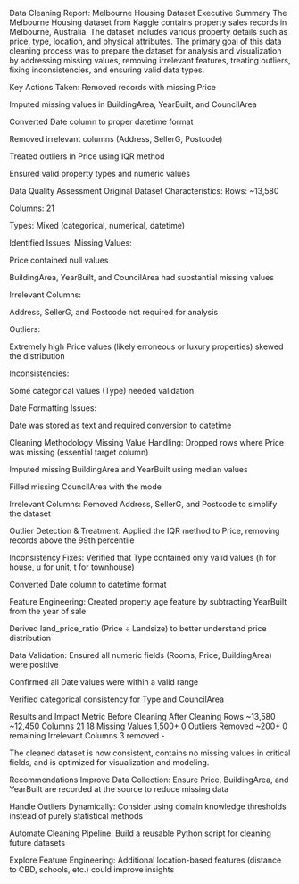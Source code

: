 Data Cleaning Report: Melbourne Housing Dataset
Executive Summary
The Melbourne Housing dataset from Kaggle contains property sales records in Melbourne, Australia. The dataset includes various property details such as price, type, location, and physical attributes. The primary goal of this data cleaning process was to prepare the dataset for analysis and visualization by addressing missing values, removing irrelevant features, treating outliers, fixing inconsistencies, and ensuring valid data types.

Key Actions Taken:
Removed records with missing Price

Imputed missing values in BuildingArea, YearBuilt, and CouncilArea

Converted Date column to proper datetime format

Removed irrelevant columns (Address, SellerG, Postcode)

Treated outliers in Price using IQR method

Ensured valid property types and numeric values

Data Quality Assessment
Original Dataset Characteristics:
Rows: ~13,580

Columns: 21

Types: Mixed (categorical, numerical, datetime)

Identified Issues:
Missing Values:

Price contained null values

BuildingArea, YearBuilt, and CouncilArea had substantial missing values

Irrelevant Columns:

Address, SellerG, and Postcode not required for analysis

Outliers:

Extremely high Price values (likely erroneous or luxury properties) skewed the distribution

Inconsistencies:

Some categorical values (Type) needed validation

Date Formatting Issues:

Date was stored as text and required conversion to datetime

Cleaning Methodology
Missing Value Handling:
Dropped rows where Price was missing (essential target column)

Imputed missing BuildingArea and YearBuilt using median values

Filled missing CouncilArea with the mode

Irrelevant Columns:
Removed Address, SellerG, and Postcode to simplify the dataset

Outlier Detection & Treatment:
Applied the IQR method to Price, removing records above the 99th percentile

Inconsistency Fixes:
Verified that Type contained only valid values (h for house, u for unit, t for townhouse)

Converted Date column to datetime format

Feature Engineering:
Created property_age feature by subtracting YearBuilt from the year of sale

Derived land_price_ratio (Price ÷ Landsize) to better understand price distribution

Data Validation:
Ensured all numeric fields (Rooms, Price, BuildingArea) were positive

Confirmed all Date values were within a valid range

Verified categorical consistency for Type and CouncilArea

Results and Impact
Metric	Before Cleaning	After Cleaning
Rows	~13,580	~12,450
Columns	21	18
Missing Values	1,500+	0
Outliers Removed	~200+	0 remaining
Irrelevant Columns	3 removed	-

The cleaned dataset is now consistent, contains no missing values in critical fields, and is optimized for visualization and modeling.

Recommendations
Improve Data Collection: Ensure Price, BuildingArea, and YearBuilt are recorded at the source to reduce missing data

Handle Outliers Dynamically: Consider using domain knowledge thresholds instead of purely statistical methods

Automate Cleaning Pipeline: Build a reusable Python script for cleaning future datasets

Explore Feature Engineering: Additional location-based features (distance to CBD, schools, etc.) could improve insights